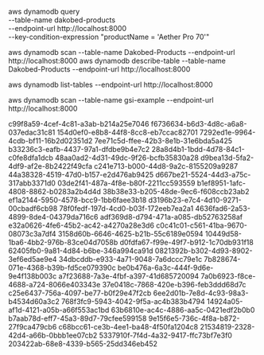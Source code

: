 aws dynamodb query \
    --table-name dakobed-products \
    --endpoint-url http://localhost:8000 \
    --key-condition-expression "productName = 'Aether Pro 70'"

aws dynamodb scan --table-name Dakobed-Products --endpoint-url http://localhost:8000
aws dynamodb describe-table --table-name Dakobed-Products --endpoint-url http://localhost:8000

aws dynamodb list-tables --endpoint-url http://localhost:8000

aws dynamodb scan --table-name gsi-example --endpoint-url http://localhost:8000



c99f8a59-4cef-4c81-a3ab-b214a25e7046
f6736634-b6d3-4d8c-a6a8-037edac31c81
154d0ef0-e8b8-44f8-8cc8-eb7ccac82701
7292ed1e-9964-4cdb-bf11-16b2d02351d2
7ee71c5d-ffee-42b3-8e1b-31e6bda5a425
b33236c3-eafb-4437-97a1-dfdbe9b4e7c2
28a8d4b1-1bdd-4d78-84c1-c0fe8dfa1dcb
48aa0ad2-4d31-49dc-9f26-bcfb35830a28
d9bea13d-5fa2-4df9-af2e-8b2422f49cfa
c241e713-b000-44d8-9a2c-8155209a9287
44a38328-4519-47d0-b157-e2d476ab9425
d667be21-5524-44d3-a75c-317abb3371d0
03de2f41-487a-4f8e-b80f-2211cc593559
b1ef8951-1afc-4808-8862-b0283a2b4d4d
38b38e33-b205-48de-9ec6-f608ccb23ab2
ef1a2144-5950-4578-bcc9-1bb6faee3b18
d3196b23-e7c4-4d10-9271-00cbadf6cb98
78f0fedf-197d-4cd0-b03f-172eeb7ea2a1
4636fad6-2a53-4899-8de4-04379da716c6
adf369d8-d794-471a-a085-db52763258af
e32a0626-4fe6-45b2-ac42-a4270a28e3d6
c0c41c01-c561-41ba-9670-08073c3a7df4
3158d60b-6646-4625-b21b-55c6189e0594
10449d58-1ba6-4bb2-976b-83ce04d7058b
d0fdfa67-f99e-49f7-b912-1c70db931f18
62405fb0-9a81-4d84-b6be-346a994ca91d
0821392b-b302-4d93-8902-3ef6ed5ae9e4
34dbcddb-e933-4a71-9048-7a6dccc79e1c
7b828674-071e-4368-b39b-fd5ce079390c
be0b476a-6a3c-444f-9d6e-9e4f138b003c
a7f23688-7a3e-4fbf-a397-41d685720094
7a0b6923-f8ce-4688-a724-8066e403343e
37e0418c-7868-420e-b396-feb3ddd68d7c
c25e6437-756a-4097-be77-b0f29e47f2cb
6ee2d01b-7e8d-4c93-98a3-b4534d60a3c2
768f3fc9-5943-4042-9f5a-ac4b383b4794
14924a05-af1d-4121-a05b-a66f553ac1bd
63b6810e-ac4c-4886-aa5c-0421edf2b0b0
b7aab78d-eff7-45a3-89d7-79cfee599158
9e15f6e5-736c-4f8a-b872-27f9ca479cb6
c68bcc61-ce3b-4ee1-ba48-4f50fa1204c8
21534819-2328-42d4-a66b-0bbb1ee07cb2
5337910f-7f4d-4a32-9417-ffc73bf7e3f0
203422ab-68e8-4339-b565-25dd346eb452


